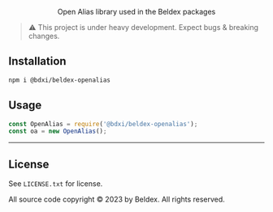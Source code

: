 <p align="center">
  Open Alias library used in the Beldex packages
</p>

> :warning: This project is under heavy development. Expect bugs & breaking changes.

## Installation

```bash
npm i @bdxi/beldex-openalias
```

## Usage

```js
const OpenAlias = require('@bdxi/beldex-openalias');
const oa = new OpenAlias();
```

-----

## License

See `LICENSE.txt` for license.

All source code copyright © 2023 by Beldex. All rights reserved.